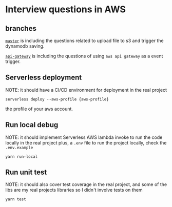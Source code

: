 # Interview questions in AWS

## branches

[`master`](https://github.com/DannyChowGitHub/aws-nodejs-integration) is including the questions related to upload file to s3 and trigger the dynamodb saving.

[`api-gateway`](https://github.com/DannyChowGitHub/aws-nodejs-integration/tree/api-gateway) is including the questions of using `aws api gateway` as a event trigger.

## Serverless deployment

NOTE: it should have a CI/CD environment for deployment in the real project

``` shell
serverless deploy --aws-profile {aws-profile}
```

the profile of your aws account.

## Run local debug

NOTE: it should implement Serverless AWS lambda invoke to run the code locally in the real project
plus, a `.env` file to run the project locally, check the `.env.example`


``` shell
yarn run-local
```

## Run unit test

NOTE: it should also cover test coverage in the real project, and some of the libs are my real projects libraries so I didn't involve tests on them

``` shell
yarn test
```